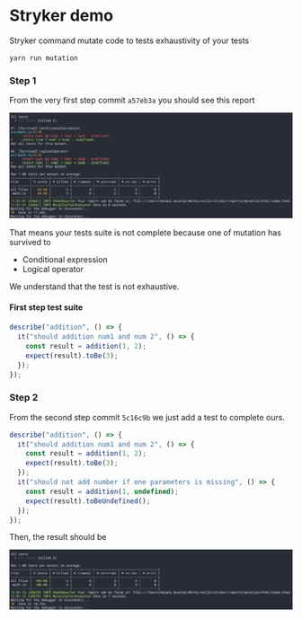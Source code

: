 # Stryker demo

Stryker command mutate code to tests exhaustivity of your tests

```
yarn run mutation
```

### Step 1

From the very first step commit `a57eb3a` you should see this report

![Image](img/img1.png)

That means your tests suite is not complete because one of mutation has survived to 

- Conditional expression
- Logical operator

We understand that the test is not exhaustive. 

#### First step test suite

```javascript
describe("addition", () => {
  it("should addition num1 and num 2", () => {
    const result = addition(1, 2);
    expect(result).toBe(3);
  });
});
```

### Step 2

From the second step commit `5c16c9b` we just add a test to complete ours.

```javascript
describe("addition", () => {
  it("should addition num1 and num 2", () => {
    const result = addition(1, 2);
    expect(result).toBe(3);
  });
  it("should not add number if one parameters is missing", () => {
    const result = addition(1, undefined);
    expect(result).toBeUndefined();
  });
});
```

Then, the result should be 

![Image](img/img2.png)
